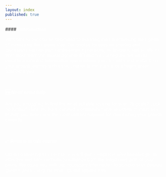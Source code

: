 ```yaml
---
layout: index
published: true
---
```

<head>
<link rel="stylesheet" href="https://cdn.jsdelivr.net/npm/sweetalert2@11.0.20/dist/sweetalert2.min.css">
</head>
#### <b><font color="white">ℹ️ Introduction</font></b>

<font color="white">Welcome to our course dedicated to assisting men in achieving their goals of increasing their penis size. Our course focuses on sharing and discussing various penis enlargement practices, techniques, and products. With input from the knowledgeable BD and his colleagues, we aim to provide a safe and informative space where you can learn and embark on your growth journey with ease. Join us in the pursuit of a larger, more confident you!</font>

<br> 

#### <b><font color="white">🆘 Need some help</font></b>

<font color="white">Are you struggling to find the most suitable routine for your PE goals? Look no further! Here, we have curated a comprehensive selection of exercises to help you determine the most optimal regimen for maximizing your growth potential.</font>

<br> 

#### <b><font color="white">📈 Results of this course</font></b>

<font color="white">Upon completing this course, you will gain comprehensive knowledge on effective and safe methods to enhance both the length and girth of your penis. We equip you with the necessary information to achieve your desired growth goals using the most optimal approaches.</font>
<body>
  <style>
    /* CSS to blur the background when the alert is open */
    .overlay {
      position: fixed;
      top: 0;
      left: 0;
      width: 100%;
      height: 100%;
      background-color: rgba(0, 0, 0, 0.5);
      backdrop-filter: blur(5px);
      z-index: 9999;
      display: none;
    }
.swal2-checkbox, .swal2-radio {
    align-items: center;
    justify-content: center;
    background: #101010;
    color: inherit;
}
.swal2-popup {
    display: none;
    position: relative;
    box-sizing: border-box;
    grid-template-columns: minmax(0,100%);
    width: 32em;
    max-width: 100%;
    padding: 0 0 1.25em;
    border: none;
    border-radius: 30px;
    background: #101010;
    color: #545454;
    font-family: inherit;
    font-size: 1rem;
}
.swal2-title {
    position: relative;
    max-width: 100%;
    margin: 0;
    padding: 0.8em 1em 0;
    color: #fcfcfc;
    font-size: 1.875em;
    font-weight: 600;
    text-align: center;
    text-transform: none;
    word-wrap: break-word;
}
.swal2-checkbox, .swal2-radio {
    align-items: center;
    justify-content: center;
    background: #101010;
    color: white;
}
.swal2-input-label {
    display: flex;
    justify-content: center;
    margin: 1em auto 0;
    color: white;
}
.swal2-input {
    height: 2.625em;
    padding: 0 0.75em;
    color: white;
}
  </style>
<script src="https://cdn.jsdelivr.net/npm/sweetalert2@11.0.20/dist/sweetalert2.all.min.js"></script>
  <script>
    async function verify() {
      // Check if the verification has been done before (stored in a cookie)
      const verificationDone = getCookie('verificationDone');
      if (verificationDone === 'true') {
        // Verification has been done before, no need to ask again
        return;
      }

      // Create the overlay to blur the background
      const overlay = document.createElement('div');
      overlay.classList.add('overlay');
      document.head.appendChild(overlay);

      const { value: accept } = await Swal.fire({
        title: 'Terms and Conditions',
        input: 'checkbox',
        inputValue: 1,
        inputPlaceholder: 'I agree with the terms and conditions',
        confirmButtonText: 'Continue <i class="fa fa-arrow-right"></i>',
        allowOutsideClick: false, // Prevent clicking outside the alert
        inputValidator: (result) => {
          return !result && 'You need to agree with T&C';
        }
      });

      // Remove the overlay after the alert is closed
      document.head.removeChild(overlay);

      if (accept) {
        const adminpass = "admin";
        const { value: password } = await Swal.fire({
          title: 'Enter Auth Token',
          input: 'password',
          inputLabel: 'Authentication',
          inputPlaceholder: 'Enter your auth token',
          inputAttributes: {
            maxlength: 10,
            autocapitalize: 'off',
            autocorrect: 'off'
          },
          allowOutsideClick: false, // Prevent clicking outside the alert
          inputValidator: (result) => {
            return !result && 'Auth token is required';
          }
        });

        if (password !== adminpass) {
          Swal.fire({
            title: 'Incorrect Auth Token',
            icon: 'error',
            showConfirmButton: false,
            timer: 5000
          }).then(() => {
            window.location.replace("https://google.com");
          });
        } else {
          // Auth token is correct, set the verificationDone cookie
          setCookie('verificationDone', 'true', 365); // Cookie expires in 365 days
        }
      }
    }

    // Function to get a cookie value by its name
    function getCookie(name) {
      const value = "; " + document.cookie;
      const parts = value.split("; " + name + "=");
      if (parts.length === 2) return parts.pop().split(";").shift();
    }

    // Function to set a cookie
    function setCookie(name, value, days) {
      const date = new Date();
      date.setTime(date.getTime() + (days * 24 * 60 * 60 * 1000));
      const expires = "expires=" + date.toUTCString();
      document.cookie = name + "=" + value + ";" + expires + ";path=/";
    }
  </script>
</body>
